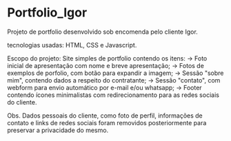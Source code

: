 # Portfolio_Igor

Projeto de portfolio desenvolvido sob encomenda pelo cliente Igor.

tecnologias usadas: HTML, CSS e Javascript.

Escopo do projeto:
  Site simples de portfolio contendo os itens: 
    -> Foto inicial de apresentação com nome e breve apresentação;
    -> Fotos de exemplos de porfolio, com botão para expandir a imagem;
    -> Sessão "sobre mim", contendo dados a respeito do contratante;
    -> Sessão "contato", com webform para envio automático por e-mail e/ou whatsapp;
    -> Footer contendo ícones minimalistas com redirecionamento para as redes sociais do cliente.
    
Obs. Dados pessoais do cliente, como foto de perfil, informações de contato e links de redes sociais foram removidos posteriormente para preservar a privacidade do mesmo.

